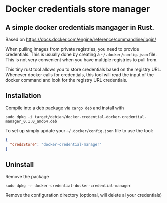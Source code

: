 # Docker credentials store manager

## A simple docker credentials mangager in Rust.

Based on https://docs.docker.com/engine/reference/commandline/login/

When pulling images from private registries, you need to provide credentials. This is usually done by creating
a `~/.docker/config.json` file. This is not very convenient when you have multiple registries to pull from.

This tiny rust tool allows you to store credentials based on the registry URL.
Whenever docker calls for credentials, this tool will read the input of the docker command and look for the registry URL credentials.

## Installation
Compile into a deb package via `cargo deb` and install with

```
sudo dpkg -i target/debian/docker-credential-docker-credential-manager_0.1.0_amd64.deb
```

To set up simply update your `~/.docker/config.json` file to use the tool:

```json
{
  "credsStore": "docker-credential-manager"
}
```

## Uninstall

Remove the package 
```
sudo dpkg -r docker-credential-docker-credential-manager
```

Remove the configuration directory (optional, will delete al your credentials)

```

```